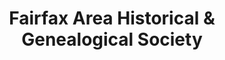 ---
layout: repo
title: "Fairfax Area Historical & Genealogical Society"
id: 24335
permalink: repos/24335/
---